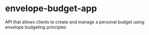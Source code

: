 # envelope-budget-app
API that allows clients to create and manage a personal budget using envelope budgeting principles
